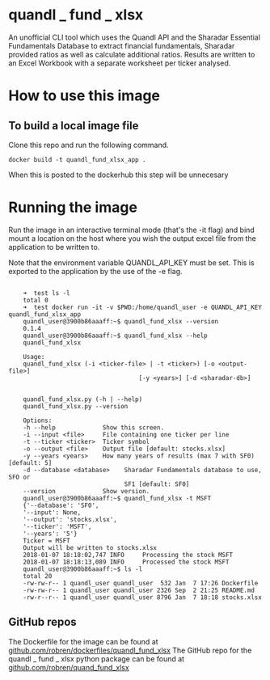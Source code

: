 
# quandl _ fund _ xlsx

An unofficial CLI tool which uses the Quandl API and the Sharadar Essential Fundamentals
Database to extract financial fundamentals, Sharadar provided ratios as
well as calculate additional ratios.  Results are
written to an Excel Workbook with a separate worksheet per ticker analysed.

# How to use this image

## To build a local image file
Clone this repo and run the following command.

	docker build -t quandl_fund_xlsx_app .

When this is posted to the dockerhub this step will be unnecesary

# Running the image

Run the image in an interactive terminal mode (that's the -it flag) and bind
mount a location on the host where you wish the output excel file from the
application to be written to.

Note that the environment variable QUANDL_API_KEY must be set. This is exported
to the application by the use of the -e flag.

``` shell

	➜  test ls -l
	total 0
	➜  test docker run -it -v $PWD:/home/quandl_user -e QUANDL_API_KEY  quandl_fund_xlsx_app
	quandl_user@3900b86aaaff:~$ quandl_fund_xlsx --version
	0.1.4
	quandl_user@3900b86aaaff:~$ quandl_fund_xlsx --help
	quandl_fund_xlsx

	Usage:
	quandl_fund_xlsx (-i <ticker-file> | -t <ticker>) [-o <output-file>]
									[-y <years>] [-d <sharadar-db>]


	quandl_fund_xlsx.py (-h | --help)
	quandl_fund_xlsx.py --version

	Options:
	-h --help             Show this screen.
	-i --input <file>     File containing one ticker per line
	-t --ticker <ticker>  Ticker symbol
	-o --output <file>    Output file [default: stocks.xlsx]
	-y --years <years>    How many years of results (max 7 with SF0) [default: 5]
	-d --database <database>    Sharadar Fundamentals database to use, SFO or
								SF1 [default: SF0]
	--version             Show version.
	quandl_user@3900b86aaaff:~$ quandl_fund_xlsx -t MSFT
	{'--database': 'SF0',
	'--input': None,
	'--output': 'stocks.xlsx',
	'--ticker': 'MSFT',
	'--years': '5'}
	Ticker = MSFT
	Output will be written to stocks.xlsx
	2018-01-07 18:18:02,747 INFO     Processing the stock MSFT
	2018-01-07 18:18:13,089 INFO     Processed the stock MSFT
	quandl_user@3900b86aaaff:~$ ls -l
	total 20
	-rw-rw-r-- 1 quandl_user quandl_user  532 Jan  7 17:26 Dockerfile
	-rw-rw-r-- 1 quandl_user quandl_user 2326 Sep  2 21:25 README.md
	-rw-r--r-- 1 quandl_user quandl_user 8796 Jan  7 18:18 stocks.xlsx
```

## GitHub repos 
The Dockerfile for the image can be found at [github.com/robren/dockerfiles/quandl_fund_xlsx](https://github.com/robren/dockerfiles/blob/master/quandl_fund_xlsx/Dockerfile)
The GitHub repo for the quandl _ fund _ xlsx python package can be found at [github.com/robren/quand_fund_xlsx](https://github.com/robren/quandl_fund_xlsx)


